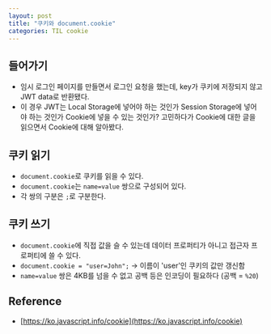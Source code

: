 ```yaml
---
layout: post
title: "쿠키와 document.cookie"
categories: TIL cookie
---
```


## 들어가기

- 임시 로그인 페이지를 만들면서 로그인 요청을 했는데, key가 쿠키에 저장되지 않고 JWT data로 반환됐다.
- 이 경우 JWT는 Local Storage에 넣어야 하는 것인가 Session Storage에 넣어야 하는 것인가 Cookie에 넣을 수 있는 것인가? 고민하다가 Cookie에 대한 글을 읽으면서 Cookie에 대해 알아봤다.

## 쿠키 읽기

- `document.cookie`로 쿠키를 읽을 수 있다.
- `document.cookie`는 `name=value` 쌍으로 구성되어 있다.
- 각 쌍의 구분은 `;`로 구분한다.

## 쿠키 쓰기

- `document.cookie`에 직접 값을 슬 수 있는데 데이터 프로퍼티가 아니고 접근자 프로퍼티에 쓸 수 있다.
- `document.cookie = "user=John";` -> 이름이 'user'인 쿠키의 값만 갱신함
- `name=value` 쌍은 4KB를 넘을 수 없고 공백 등은 인코딩이 필요하다 (공백 = `%20`)

## Reference

- [https://ko.javascript.info/cookie](https://ko.javascript.info/cookie)
